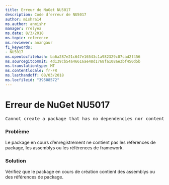 ```yaml
---
title: Erreur de NuGet NU5017
description: Code d’erreur de NU5017
author: mishra14
ms.author: anmishr
manager: rrelyea
ms.date: 8/3/2018
ms.topic: reference
ms.reviewer: anangaur
f1_keywords:
- NU5017
ms.openlocfilehash: ba6a287e21c647e16543c1a982329c07cad2f456
ms.sourcegitcommit: 4d139cb54a46616ae48d1768fa108ae3bf450d5b
ms.translationtype: MT
ms.contentlocale: fr-FR
ms.lasthandoff: 08/03/2018
ms.locfileid: "39508572"
---
```

# <a name="nuget-error-nu5017"></a>Erreur de NuGet NU5017
<pre>Cannot create a package that has no dependencies nor content.</pre>

### <a name="issue"></a>Problème

Le package en cours d’enregistrement ne contient pas les références de package, les assemblys ou les références de framework.


### <a name="solution"></a>Solution

Vérifiez que le package en cours de création contient des assemblys ou des références de package.

